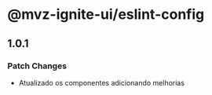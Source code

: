 # @mvz-ignite-ui/eslint-config

## 1.0.1

### Patch Changes

- Atualizado os componentes adicionando melhorias
